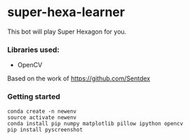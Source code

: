 # super-hexa-learner
This bot will play Super Hexagon for you.

### Libraries used:
 * OpenCV

Based on the work of https://github.com/Sentdex


### Getting started
```
conda create -n newenv
source activate newenv
conda install pip numpy matplotlib pillow ipython opencv
pip install pyscreenshot
```
